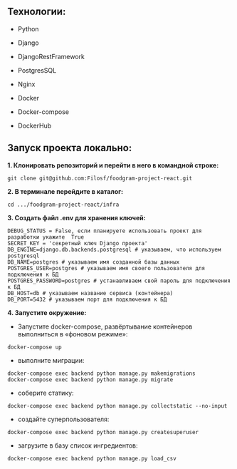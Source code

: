## Технологии:

- Python

- Django

- DjangoRestFramework

- PostgresSQL

- Nginx

- Docker

- Docker-compose

- DockerHub

## Запуск проекта локально:

**1. Клонировать репозиторий и перейти в него в командной строке:**
```
git clone git@github.com:Filosf/foodgram-project-react.git
```
**2. В терминале перейдите в каталог:**
```
cd .../foodgram-project-react/infra
```
**3. Создать файл .env для хранения ключей:**
```
DEBUG_STATUS = False, еcли планируете использовать проект для разработки укажите  True
SECRET_KEY = 'секретный ключ Django проекта'
DB_ENGINE=django.db.backends.postgresql # указываем, что используем postgresql
DB_NAME=postgres # указываем имя созданной базы данных
POSTGRES_USER=postgres # указываем имя своего пользователя для подключения к БД
POSTGRES_PASSWORD=postgres # устанавливаем свой пароль для подключения к БД
DB_HOST=db # указываем название сервиса (контейнера)
DB_PORT=5432 # указываем порт для подключения к БД 
```

**4. Запустите окружение:**
- Запустите docker-compose, развёртывание контейнеров выполниться в «фоновом режиме»:

```
docker-compose up
```

- выполните миграции:

```
docker-compose exec backend python manage.py makemigrations
docker-compose exec backend python manage.py migrate
```

- соберите статику:

```
docker-compose exec backend python manage.py collectstatic --no-input
```

- создайте суперпользователя:

```
docker-compose exec backend python manage.py createsuperuser
```

- загрузите в базу список ингредиентов:

```
docker-compose exec backend python manage.py load_csv

```